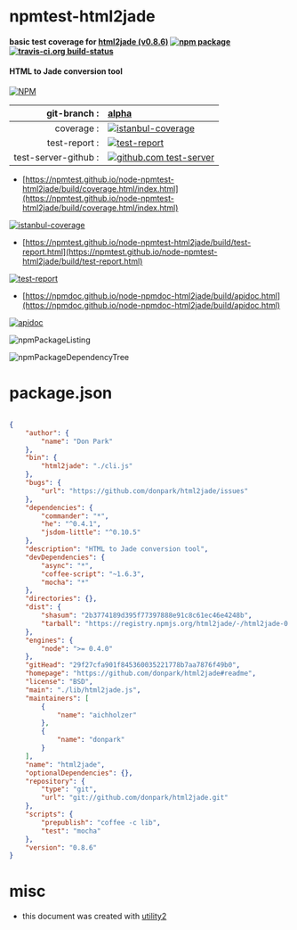 # npmtest-html2jade

#### basic test coverage for  [html2jade (v0.8.6)](https://github.com/donpark/html2jade#readme)  [![npm package](https://img.shields.io/npm/v/npmtest-html2jade.svg?style=flat-square)](https://www.npmjs.org/package/npmtest-html2jade) [![travis-ci.org build-status](https://api.travis-ci.org/npmtest/node-npmtest-html2jade.svg)](https://travis-ci.org/npmtest/node-npmtest-html2jade)

#### HTML to Jade conversion tool

[![NPM](https://nodei.co/npm/html2jade.png?downloads=true&downloadRank=true&stars=true)](https://www.npmjs.com/package/html2jade)

| git-branch : | [alpha](https://github.com/npmtest/node-npmtest-html2jade/tree/alpha)|
|--:|:--|
| coverage : | [![istanbul-coverage](https://npmtest.github.io/node-npmtest-html2jade/build/coverage.badge.svg)](https://npmtest.github.io/node-npmtest-html2jade/build/coverage.html/index.html)|
| test-report : | [![test-report](https://npmtest.github.io/node-npmtest-html2jade/build/test-report.badge.svg)](https://npmtest.github.io/node-npmtest-html2jade/build/test-report.html)|
| test-server-github : | [![github.com test-server](https://npmtest.github.io/node-npmtest-html2jade/GitHub-Mark-32px.png)](https://npmtest.github.io/node-npmtest-html2jade/build/app/index.html) | | build-artifacts : | [![build-artifacts](https://npmtest.github.io/node-npmtest-html2jade/glyphicons_144_folder_open.png)](https://github.com/npmtest/node-npmtest-html2jade/tree/gh-pages/build)|

- [https://npmtest.github.io/node-npmtest-html2jade/build/coverage.html/index.html](https://npmtest.github.io/node-npmtest-html2jade/build/coverage.html/index.html)

[![istanbul-coverage](https://npmtest.github.io/node-npmtest-html2jade/build/screenCapture.buildCi.browser.%252Ftmp%252Fbuild%252Fcoverage.lib.html.png)](https://npmtest.github.io/node-npmtest-html2jade/build/coverage.html/index.html)

- [https://npmtest.github.io/node-npmtest-html2jade/build/test-report.html](https://npmtest.github.io/node-npmtest-html2jade/build/test-report.html)

[![test-report](https://npmtest.github.io/node-npmtest-html2jade/build/screenCapture.buildCi.browser.%252Ftmp%252Fbuild%252Ftest-report.html.png)](https://npmtest.github.io/node-npmtest-html2jade/build/test-report.html)

- [https://npmdoc.github.io/node-npmdoc-html2jade/build/apidoc.html](https://npmdoc.github.io/node-npmdoc-html2jade/build/apidoc.html)

[![apidoc](https://npmdoc.github.io/node-npmdoc-html2jade/build/screenCapture.buildCi.browser.%252Ftmp%252Fbuild%252Fapidoc.html.png)](https://npmdoc.github.io/node-npmdoc-html2jade/build/apidoc.html)

![npmPackageListing](https://npmtest.github.io/node-npmtest-html2jade/build/screenCapture.npmPackageListing.svg)

![npmPackageDependencyTree](https://npmtest.github.io/node-npmtest-html2jade/build/screenCapture.npmPackageDependencyTree.svg)



# package.json

```json

{
    "author": {
        "name": "Don Park"
    },
    "bin": {
        "html2jade": "./cli.js"
    },
    "bugs": {
        "url": "https://github.com/donpark/html2jade/issues"
    },
    "dependencies": {
        "commander": "*",
        "he": "^0.4.1",
        "jsdom-little": "^0.10.5"
    },
    "description": "HTML to Jade conversion tool",
    "devDependencies": {
        "async": "*",
        "coffee-script": "~1.6.3",
        "mocha": "*"
    },
    "directories": {},
    "dist": {
        "shasum": "2b3774189d395f77397888e91c8c61ec46e4248b",
        "tarball": "https://registry.npmjs.org/html2jade/-/html2jade-0.8.6.tgz"
    },
    "engines": {
        "node": ">= 0.4.0"
    },
    "gitHead": "29f27cfa901f845360035221778b7aa7876f49b0",
    "homepage": "https://github.com/donpark/html2jade#readme",
    "license": "BSD",
    "main": "./lib/html2jade.js",
    "maintainers": [
        {
            "name": "aichholzer"
        },
        {
            "name": "donpark"
        }
    ],
    "name": "html2jade",
    "optionalDependencies": {},
    "repository": {
        "type": "git",
        "url": "git://github.com/donpark/html2jade.git"
    },
    "scripts": {
        "prepublish": "coffee -c lib",
        "test": "mocha"
    },
    "version": "0.8.6"
}
```



# misc
- this document was created with [utility2](https://github.com/kaizhu256/node-utility2)

